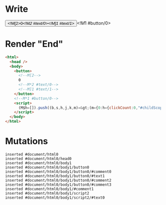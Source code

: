 # Write
  <button><!M[2>0<!M*2 #text/0><!M]1 #text/1></button><!M*1 #button/0><script>(M$h=[]).push((b,s,h,j,k,m)=>(m={0:h={clickCount:0,"#childScope/0":j={"#text/1!":k={}}},1:j,2:k},j.onClick=b("packages/translator-tags/src/__tests__/fixtures/basic-component-renderBody/template.marko_0/onClick",h),k._=h,m),[1,"packages/translator-tags/src/__tests__/fixtures/basic-component-renderBody/components/my-button.marko_0_onClick",])</script>


# Render "End"
```html
<html>
  <head />
  <body>
    <button>
      <!--M[2-->
      0
      <!--M*2 #text/0-->
      <!--M]1 #text/1-->
    </button>
    <!--M*1 #button/0-->
    <script>
      (M$h=[]).push((b,s,h,j,k,m)=&gt;(m={0:h={clickCount:0,"#childScope/0":j={"#text/1!":k={}}},1:j,2:k},j.onClick=b("packages/translator-tags/src/__tests__/fixtures/basic-component-renderBody/template.marko_0/onClick",h),k._=h,m),[1,"packages/translator-tags/src/__tests__/fixtures/basic-component-renderBody/components/my-button.marko_0_onClick",])
    </script>
  </body>
</html>
```

# Mutations
```
inserted #document/html0
inserted #document/html0/head0
inserted #document/html0/body1
inserted #document/html0/body1/button0
inserted #document/html0/body1/button0/#comment0
inserted #document/html0/body1/button0/#text1
inserted #document/html0/body1/button0/#comment2
inserted #document/html0/body1/button0/#comment3
inserted #document/html0/body1/#comment1
inserted #document/html0/body1/script2
inserted #document/html0/body1/script2/#text0
```